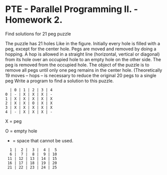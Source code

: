 # PTE - Parallel Programming II. - Homework 2.
Find solutions for 21 peg puzzle

The puzzle has 21 holes Like in the figure. Initially every hole is filled with a peg, except for the
center hole. Pegs are moved and removed by doing a hopping. A hop is allowed in a straight line
(horizontal, vertical or diagonal) from its hole over an occupied hole to an empty hole on the other
side. The peg is removed from the occupied hole. The object of the puzzle is to remove all pegs
until only one peg remains in the center hole. (Theoretically 19 moves – hops – is necessary to
reduce the original 20 pegs to a single peg
Write a program to find a solution to this puzzle.

```
  | 0 | 1 | 2 | 3 | 4
0 | - | X | X | X | - 
1 | X | X | X | X | X 
2 | X | X | O | X | X
3 | X | X | X | X | X
4 | - | X | X | X | -
```

  X = peg

  O = empty hole

  - = space that cannot be used.

```
  1 |  2 |  3 |  4 |  5 
  6 |  7 |  8 |  9 | 10 
 11 | 12 | 13 | 14 | 15
 16 | 17 | 18 | 19 | 20
 21 | 22 | 23 | 24 | 25
```